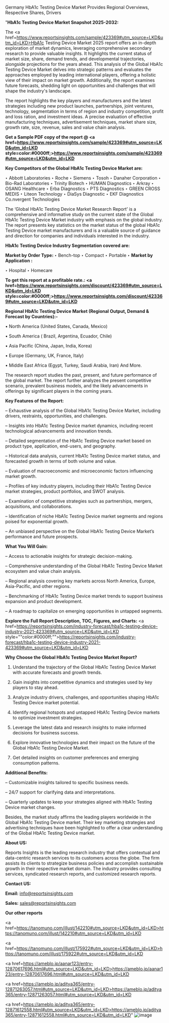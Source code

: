 Germany HbA1c Testing Device Market Provides Regional Overviews, Respective Shares, Drivers

"<strong>HbA1c Testing Device Market Snapshot 2025-2032:</strong>

The <a href=https://www.reportsinsights.com/sample/423369#utm_source=LKD&utm_id=LKD>HbA1c Testing Device Market</a> 2025 report offers an in-depth exploration of market dynamics, leveraging comprehensive secondary research to provide valuable insights. It highlights the current status of market size, share, demand trends, and developmental trajectories, alongside projections for the years ahead. This analysis of the Global HbA1c Testing Device Market delves into strategic patterns and evaluates the approaches employed by leading international players, offering a holistic view of their impact on market growth. Additionally, the report examines future forecasts, shedding light on opportunities and challenges that will shape the industry's landscape.

The report highlights the key players and manufacturers and the latest strategies including new product launches, partnerships, joint ventures, technology, segmentation in terms of region and industry competition, profit and loss ration, and investment ideas. A precise evaluation of effective manufacturing techniques, advertisement techniques, market share size, growth rate, size, revenue, sales and value chain analysis.

<strong>Get a Sample PDF copy of the report @ <a href=https://www.reportsinsights.com/sample/423369#utm_source=LKD&utm_id=LKD style=color:#0000ff;>https://www.reportsinsights.com/sample/423369#utm_source=LKD&utm_id=LKD</a></strong>

<strong>Key Competitors of the Global HbA1c Testing Device Market are:</strong>

‣ Abbott Laboratories
‣ Roche
‣ Siemens
‣ Tosoh
‣ Danaher Corporation
‣ Bio-Rad Laboratories
‣ Trinity Biotech
‣ HUMAN Diagnostics
‣ Arkray
‣ OSANG Healthcare
‣ Erba Diagnostics
‣ PTS Diagnostics
‣ GREEN CROSS MEDIS
‣ Liteon Technology
‣ DiaSys Diagnostic
‣ EKF Diagnostics Co.nvergent Technologies

The ‘Global HbA1c Testing Device Market Research Report’ is a comprehensive and informative study on the current state of the Global HbA1c Testing Device Market industry with emphasis on the global industry. The report presents key statistics on the market status of the global HbA1c Testing Device market manufacturers and is a valuable source of guidance and direction for companies and individuals interested in the industry.

<strong>HbA1c Testing Device Industry Segmentation covered are:</strong>

<strong>Market by Order Type: </strong>
‣ Bench-top
‣ Compact
‣ Portable
‣ 
<strong>Market by Application :</strong>

‣ Hospital
‣ Homecare

<strong>To get this report at a profitable rate.: <a href=https://www.reportsinsights.com/discount/423369#utm_source=LKD&utm_id=LKD style=color:#0000ff;>https://www.reportsinsights.com/discount/423369#utm_source=LKD&utm_id=LKD</a></strong>

<strong>Regional HbA1c Testing Device Market (Regional Output, Demand &amp; Forecast by Countries):-</strong>

• North America (United States, Canada, Mexico)

• South America ( Brazil, Argentina, Ecuador, Chile)

• Asia Pacific (China, Japan, India, Korea)

• Europe (Germany, UK, France, Italy)

• Middle East Africa (Egypt, Turkey, Saudi Arabia, Iran) And More.

The research report studies the past, present, and future performance of the global market. The report further analyzes the present competitive scenario, prevalent business models, and the likely advancements in offerings by significant players in the coming years.

<strong>Key Features of the Report:</strong>

– Exhaustive analysis of the Global HbA1c Testing Device Market, including drivers, restraints, opportunities, and challenges.

– Insights into HbA1c Testing Device market dynamics, including recent technological advancements and innovation trends.

– Detailed segmentation of the HbA1c Testing Device market based on product type, application, end-users, and geography.

– Historical data analysis, current HbA1c Testing Device market status, and forecasted growth in terms of both volume and value.

– Evaluation of macroeconomic and microeconomic factors influencing market growth.

– Profiles of key industry players, including their HbA1c Testing Device market strategies, product portfolios, and SWOT analysis.

– Examination of competitive strategies such as partnerships, mergers, acquisitions, and collaborations.

– Identification of niche HbA1c Testing Device market segments and regions poised for exponential growth.

– An unbiased perspective on the Global HbA1c Testing Device Market’s performance and future prospects.

<strong>What You Will Gain:</strong>

– Access to actionable insights for strategic decision-making.

– Comprehensive understanding of the Global HbA1c Testing Device Market ecosystem and value chain analysis.

– Regional analysis covering key markets across North America, Europe, Asia-Pacific, and other regions.

– Benchmarking of HbA1c Testing Device market trends to support business expansion and product development.

– A roadmap to capitalize on emerging opportunities in untapped segments.

<strong>Explore the Full Report Description, TOC, Figures, and Charts:</strong>
<a href=https://reportsinsights.com/industry-forecast/hba1c-testing-device-industry-2021-423369#utm_source=LKD&utm_id=LKD style=""color:#0000ff;"">https://reportsinsights.com/industry-forecast/hba1c-testing-device-industry-2021-423369#utm_source=LKD&utm_id=LKD</a>

<strong>Why Choose the Global HbA1c Testing Device Market Report?</strong>

1. Understand the trajectory of the Global HbA1c Testing Device Market with accurate forecasts and growth trends.

2. Gain insights into competitive dynamics and strategies used by key players to stay ahead.

3. Analyze industry drivers, challenges, and opportunities shaping HbA1c Testing Device market potential.

4. Identify regional hotspots and untapped HbA1c Testing Device markets to optimize investment strategies.

5. Leverage the latest data and research insights to make informed decisions for business success.

6. Explore innovative technologies and their impact on the future of the Global HbA1c Testing Device Market.

7. Get detailed insights on customer preferences and emerging consumption patterns.

<strong>Additional Benefits:</strong>

– Customizable insights tailored to specific business needs.

– 24/7 support for clarifying data and interpretations.

– Quarterly updates to keep your strategies aligned with HbA1c Testing Device market changes.

Besides, the market study affirms the leading players worldwide in the Global HbA1c Testing Device market. Their key marketing strategies and advertising techniques have been highlighted to offer a clear understanding of the Global HbA1c Testing Device market.

<strong><strong>About US</strong>:</strong>

Reports Insights is the leading research industry that offers contextual and data-centric research services to its customers across the globe. The firm assists its clients to strategize business policies and accomplish sustainable growth in their respective market domain. The industry provides consulting services, syndicated research reports, and customized research reports.

<strong>Contact US:</strong>

<p class=><b>Email:</b> <a href=mailto:info@reportsinsights.com>info@reportsinsights.com</a></p>
<p class=><b>Sales:</b> <a href=mailto:sales@reportsinsights.com>sales@reportsinsights.com</a></p>

<strong>Our other reports</strong>

<a href=https://tanomuno.com/illust/142210#utm_source=LKD&utm_id=LKD>https://tanomuno.com/illust/142210#utm_source=LKD&utm_id=LKD</a>

<a href=https://tanomuno.com/illust/175922#utm_source=LKD&utm_id=LKD>https://tanomuno.com/illust/175922#utm_source=LKD&utm_id=LKD</a>

<a href=https://ameblo.jp/aanar123/entry-12870617696.html#utm_source=LKD&utm_id=LKD>https://ameblo.jp/aanar123/entry-12870617696.html#utm_source=LKD&utm_id=LKD</a>

<a href=https://ameblo.jp/aditya365/entry-12871263057.html#utm_source=LKD&utm_id=LKD>https://ameblo.jp/aditya365/entry-12871263057.html#utm_source=LKD&utm_id=LKD</a>

<a href=https://ameblo.jp/aditya365/entry-12871612558.html#utm_source=LKD&utm_id=LKD>https://ameblo.jp/aditya365/entry-12871612558.html#utm_source=LKD&utm_id=LKD</a>"
![image](https://github.com/user-attachments/assets/ac324fba-240c-4053-a815-79b503aafb1f)

